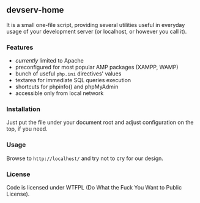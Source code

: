 ## devserv-home

It is a small one-file script, providing several utilities useful in
everyday usage of your development server (or localhost, or however you
call it).

### Features
- *currently* limited to Apache
- preconfigured for most popular AMP packages (XAMPP, WAMP)
- bunch of useful `php.ini` directives' values
- textarea for immediate SQL queries execution
- shortcuts for phpinfo() and phpMyAdmin
- accessible only from local network

### Installation
Just put the file under your document root and adjust configuration on the
top, if you need.

### Usage
Browse to `http://localhost/` and try not to cry for our design.

### License
Code is licensed under WTFPL (Do What the Fuck You Want to Public License).
